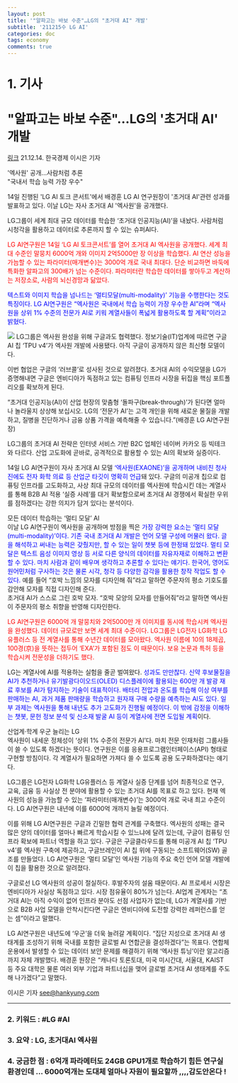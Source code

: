 ```yaml
---
layout: post
title: '"알파고는 바보 수준"…LG의 "초거대 AI" 개발'
subtitle: '211215수 LG AI'
categories: doc
tags: economy
comments: true
---
```


# 1. 기사

"알파고는 바보 수준"…LG의 '초거대 AI' 개발
==========


[링크](https://news.naver.com/main/read.naver?mode=LPOD&mid=sec&oid=015&aid=0004640557)
21.12.14. 한국경제 이시은 기자   

'엑사원' 공개…사람처럼 추론   
"국내서 학습 능력 가장 우수"   

14일 진행된 'LG AI 토크 콘서트'에서 배경훈 LG AI 연구원장이 '초거대 AI'관련 성과를 발표하고 있다. 이날 LG는 자사 초거대 AI '엑사원'을 공개했다.   

LG그룹이 세계 최대 규모 데이터를 학습한 ‘초거대 인공지능(AI)’을 내놨다. 사람처럼 시청각을 활용하고 데이터로 추론까지 할 수 있는 슈퍼AI다.   

<span style="color:red">LG AI연구원은 14일 ‘LG AI 토크콘서트’를 열어 초거대 AI 엑사원을 공개했다. 세계 최대 수준인 말뭉치 6000억 개와 이미지 2억5000만 장 이상을 학습했다. AI 연산 성능을 가늠할 수 있는 파라미터(매개변수)는 3000억 개로 국내 최대다. 단순 비교하면 바둑에 특화한 알파고의 300배가 넘는 수준이다. 파라미터란 학습한 데이터를 쌓아두고 계산하는 저장소로, 사람의 뇌신경망과 닮았다.</span>   

<span style="color:blue">텍스트와 이미지 학습을 넘나드는 ‘멀티모달(multi-modality)’ 기능을 수행한다는 것도 특징이다. LG AI연구원은 “엑사원은 국내에서 학습 능력이 가장 우수한 AI”라며 “엑사원을 상위 1% 수준의 전문가 AI로 키워 계열사들이 폭넓게 활용하도록 할 계획”이라고 밝혔다.</span>   

<img src="/assets/img/211215Wed_LGAI.png">
LG그룹은 엑사원 완성을 위해 구글과도 협력했다. 정보기술(IT)업계에 따르면 구글 AI 칩 ‘TPU v4’가 엑사원 개발에 사용됐다. 아직 구글이 공개하지 않은 최신형 모델이다.   

이번 협업은 구글의 ‘러브콜’로 성사된 것으로 알려졌다. 초거대 AI의 수익모델을 LG가 증명해내면 구글은 엔비디아가 독점하고 있는 컴퓨팅 인프라 시장을 뒤집을 핵심 포트폴리오를 확보하게 된다.   

“초거대 인공지능(AI)이 산업 현장의 맞춤형 ‘돌파구(break-through)’가 된다면 얼마나 놀라울지 상상해 보십시오. LG의 ‘전문가 AI’는 고객 개인을 위해 새로운 물질을 개발하고, 질병을 진단하거나 금융 상품 가격을 예측해줄 수 있습니다.”(배경훈 LG AI연구원장)   

LG그룹의 초거대 AI 전략은 인터넷 서비스 기반 B2C 업체인 네이버 카카오 등 빅테크와 다르다. 산업 고도화에 곧바로, 공격적으로 활용할 수 있는 AI의 확보와 실증이다.   

14일 LG AI연구원이 자사 초거대 AI 모델 <span style="color:blue">‘엑사원(EXAONE)’을 공개하며 내비친 청사진에도 전자 화학 의료 등 산업군 타깃이 명확히 언급</span>돼 있다. 구글의 미공개 칩으로 컴퓨팅 인프라를 고도화하고, 사상 최대 규모의 데이터를 엑사원에 학습시킨 데는 계열사를 통해 B2B AI 적용 ‘실증 사례’를 대거 확보함으로써 초거대 AI 경쟁에서 확실한 우위를 점하겠다는 강한 의지가 담겨 있다는 분석이다.   

모든 데이터 학습하는 ‘멀티 모달’ AI   
이날 LG AI연구원이 엑사원을 공개하며 방점을 찍은 <span style="color:blue">가장 강력한 요소는 ‘멀티 모달(multi-modality)’이다. 기존 국내 초거대 AI 개발은 언어 모델 구성에 머물러 왔다. 글을 해석하고 써내는 능력은 갖췄지만, 할 수 있는 일이 챗봇 등에 한정돼 있었다. 멀티 모달은 텍스트 음성 이미지 영상 등 서로 다른 양식의 데이터를 자유자재로 이해하고 변환할 수 있다. 마치 사람과 같이 배우며 생각하고 추론할 수 있다는 얘기다. 한국어, 영어도 원어민처럼 구사하는 것은 물론 시각, 청각 등 다양한 감각을 활용한 창작 작업도 할 수 있다.</span> 예를 들어 “호박 느낌의 모자를 디자인해 줘”라고 말하면 주문자의 평소 기호도를 감안해 모자를 직접 디자인해 준다.   
초거대 AI가 스스로 그린 호박 모자. “호박 모양의 모자를 만들어줘”라고 말하면 엑사원이 주문자의 평소 취향을 반영해 디자인한다.   

<span style="color:red">LG AI연구원은 6000억 개 말뭉치와 2억5000만 개 이미지를 동시에 학습시켜 엑사원을 완성했다. 데이터 규모로만 보면 세계 최대 수준이다. LG그룹은 LG전자 LG화학 LG유플러스 등 전 계열사를 통해 수년간 데이터를 모아왔다. 엑사원 이름에 10의 18제곱, 100경(京)을 뜻하는 접두어 ‘EXA’가 포함된 점도 이 때문이다. 보유 논문과 특허 등을 학습시켜 전문성을 더하기도 했다.</span>   

LG는 계열사에 AI를 적용하는 실험을 줄곧 벌여왔다. <span style="color:blue">성과도 만만찮다. 신약 후보물질을 AI가 추천하거나 유기발광다이오드(OLED) 디스플레이에 활용되는 600만 개 발광 재료 후보를 AI가 탐지하는 기술이 대표적이다. 배터리 전압과 온도를 학습해 이상 여부를 판매하는 AI, 과거 제품 판매량을 학습하고 원자재 구매 수량을 예측하는 AI도 있다. 일부 과제는 엑사원을 통해 내년도 추가 고도화가 진행될 예정이다. 이 밖에 감정을 이해하는 챗봇, 문헌 정보 분석 및 신소재 발굴 AI 등이 계열사에 전면 도입될 계획</span>이다.   

산업계·학계 우군 늘리는 LG   
엑사원이 내세운 정체성이 ‘상위 1% 수준의 전문가 AI’다. 마치 전문 인재처럼 그룹사들이 쓸 수 있도록 하겠다는 뜻이다. 연구원은 이를 응용프로그램인터페이스(API) 형태로 구현할 방침이다. 각 계열사가 필요하면 가져다 쓸 수 있도록 공용 도구화하겠다는 얘기다.   

LG그룹은 LG전자 LG화학 LG유플러스 등 계열사 실증 단계를 넘어 최종적으로 연구, 교육, 금융 등 사실상 전 분야에 활용할 수 있는 초거대 AI를 목표로 하고 있다. 현재 엑사원의 성능을 가늠할 수 있는 ‘파라미터(매개변수)’는 3000억 개로 국내 최고 수준이다. LG AI연구원은 내년에 이를 6000억 개까지 늘릴 예정이다.   

이를 위해 LG AI연구원은 구글과 긴밀한 협력 관계를 구축했다. 엑사원의 성패는 결국 많은 양의 데이터를 얼마나 빠르게 학습시킬 수 있느냐에 달려 있는데, 구글이 컴퓨팅 인프라 확보에 파트너 역할을 하고 있다. 구글은 구글클라우드를 통해 미공개 AI 칩 ‘TPU v4’를 엑사원 구축에 제공하고, 구글브레인이 AI 칩 위에 구동되는 소프트웨어(SW) 골조를 만들었다. LG AI연구원은 ‘멀티 모달’인 엑사원 기능의 주요 축인 언어 모델 개발에 이 칩을 활용한 것으로 알려졌다.   

구글로선 LG 엑사원의 성공이 절실하다. 후발주자의 설움 때문이다. AI 프로세서 시장은 엔비디아가 사실상 독점하고 있다. 시장 점유율이 80%가 넘는다. AI업계 관계자는 “초거대 AI는 아직 수익이 없어 인프라 분야도 선점 사업자가 없는데, LG가 계열사를 기반으로 B2B 사업 모델을 안착시킨다면 구글은 엔비디아에 도전할 강력한 레퍼런스를 얻는 셈”이라고 말했다.   

LG AI연구원은 내년도에 ‘우군’을 더욱 늘려갈 계획이다. “집단 지성으로 초거대 AI 생태계를 조성하기 위해 국내를 포함한 글로벌 AI 연합군을 결성하겠다”는 목표다. 연합체 운용에서 발생할 수 있는 데이터 보안 문제를 해결하기 위해 ‘엑사원 튜닝’이란 알고리즘까지 자체 개발했다. 배경훈 원장은 “캐나다 토론토대, 미국 미시간대, 서울대, KAIST 등 주요 대학은 물론 여러 외부 기업과 파트너십을 맺어 글로벌 초거대 AI 생태계를 주도해 나가겠다”고 말했다.   

이시은 기자 see@hankyung.com   

* * *

### 2. 키워드 : \#LG \#AI
### 3. 요약 : LG, 초거대AI 엑사원
### 4. 궁금한 점 : 6억개 파라메터도 24GB GPU1개로 학습하기 힘든 연구실 환경인데 ... 6000억개는 도대체 얼마나 자원이 필요할까 ,,,,감도안온다 ! 
